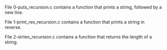 File 0-puts_recursion.c contains a function that prints a string, followed by a new line.

File 1-print_rev_recursion.c contains a function that prints a string in reverse.

File 2-strlen_recursion.c contains a function that returns the length of a string.

